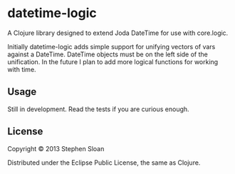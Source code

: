 # datetime-logic

A Clojure library designed to extend Joda DateTime for use with core.logic.

Initially datetime-logic adds simple support for unifying vectors of vars against a DateTime.  DateTime objects must be on the left side of the unification.  In the future I plan to add more logical functions for working with time.

## Usage

Still in development.  Read the tests if you are curious enough.

## License

Copyright © 2013 Stephen Sloan

Distributed under the Eclipse Public License, the same as Clojure.
